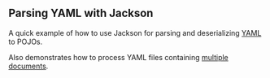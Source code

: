 ## Parsing YAML with Jackson

A quick example of how to use Jackson for parsing and deserializing 
[YAML](https://github.com/FasterXML/jackson-dataformat-yaml) to POJOs.

Also demonstrates how to process YAML files containing 
[multiple documents](http://yaml.org/spec/1.2/spec.html#id2800132).